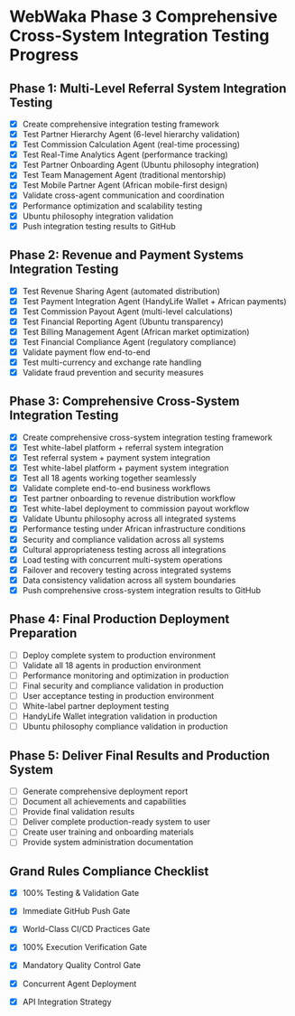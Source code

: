 # WebWaka Phase 3 Comprehensive Cross-System Integration Testing Progress

## Phase 1: Multi-Level Referral System Integration Testing
- [x] Create comprehensive integration testing framework
- [x] Test Partner Hierarchy Agent (6-level hierarchy validation)
- [x] Test Commission Calculation Agent (real-time processing)
- [x] Test Real-Time Analytics Agent (performance tracking)
- [x] Test Partner Onboarding Agent (Ubuntu philosophy integration)
- [x] Test Team Management Agent (traditional mentorship)
- [x] Test Mobile Partner Agent (African mobile-first design)
- [x] Validate cross-agent communication and coordination
- [x] Performance optimization and scalability testing
- [x] Ubuntu philosophy integration validation
- [x] Push integration testing results to GitHub

## Phase 2: Revenue and Payment Systems Integration Testing
- [x] Test Revenue Sharing Agent (automated distribution)
- [x] Test Payment Integration Agent (HandyLife Wallet + African payments)
- [x] Test Commission Payout Agent (multi-level calculations)
- [x] Test Financial Reporting Agent (Ubuntu transparency)
- [x] Test Billing Management Agent (African market optimization)
- [x] Test Financial Compliance Agent (regulatory compliance)
- [x] Validate payment flow end-to-end
- [x] Test multi-currency and exchange rate handling
- [x] Validate fraud prevention and security measures

## Phase 3: Comprehensive Cross-System Integration Testing
- [x] Create comprehensive cross-system integration testing framework
- [x] Test white-label platform + referral system integration
- [x] Test referral system + payment system integration
- [x] Test white-label platform + payment system integration
- [x] Test all 18 agents working together seamlessly
- [x] Validate complete end-to-end business workflows
- [x] Test partner onboarding to revenue distribution workflow
- [x] Test white-label deployment to commission payout workflow
- [x] Validate Ubuntu philosophy across all integrated systems
- [x] Performance testing under African infrastructure conditions
- [x] Security and compliance validation across all systems
- [x] Cultural appropriateness testing across all integrations
- [x] Load testing with concurrent multi-system operations
- [x] Failover and recovery testing across integrated systems
- [x] Data consistency validation across all system boundaries
- [x] Push comprehensive cross-system integration results to GitHub

## Phase 4: Final Production Deployment Preparation
- [ ] Deploy complete system to production environment
- [ ] Validate all 18 agents in production environment
- [ ] Performance monitoring and optimization in production
- [ ] Final security and compliance validation in production
- [ ] User acceptance testing in production environment
- [ ] White-label partner deployment testing
- [ ] HandyLife Wallet integration validation in production
- [ ] Ubuntu philosophy compliance validation in production

## Phase 5: Deliver Final Results and Production System
- [ ] Generate comprehensive deployment report
- [ ] Document all achievements and capabilities
- [ ] Provide final validation results
- [ ] Deliver complete production-ready system to user
- [ ] Create user training and onboarding materials
- [ ] Provide system administration documentation

## Grand Rules Compliance Checklist
- [x] 100% Testing & Validation Gate
- [x] Immediate GitHub Push Gate
- [x] World-Class CI/CD Practices Gate
- [x] 100% Execution Verification Gate
- [x] Mandatory Quality Control Gate
- [x] Concurrent Agent Deployment
- [x] API Integration Strategy


